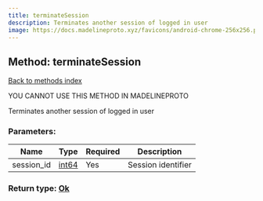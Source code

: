 ```yaml
---
title: terminateSession
description: Terminates another session of logged in user
image: https://docs.madelineproto.xyz/favicons/android-chrome-256x256.png
---
```

## Method: terminateSession  
[Back to methods index](index.md)


YOU CANNOT USE THIS METHOD IN MADELINEPROTO


Terminates another session of logged in user

### Parameters:

| Name     |    Type       | Required | Description |
|----------|---------------|----------|-------------|
|session\_id|[int64](../constructors/int64.md) | Yes|Session identifier|


### Return type: [Ok](../types/Ok.md)

